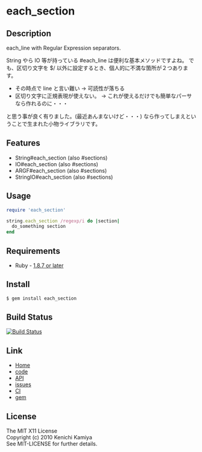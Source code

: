 each_section
============

Description
-----------

each_line with Regular Expression separators.

String やら IO 等が持っている #each_line は便利な基本メソッドですよね。
でも、区切り文字を $/ 以外に設定するとき、個人的に不満な箇所が２つあります。
* その時点で line と言い難い
  -> 可読性が落ちる
* 区切り文字に正規表現が使えない。
  -> これが使えるだけでも簡単なパーサなら作れるのに・・・

と思う事が良く有りました。(最近あんまないけど・・・)
なら作ってしまえということで生まれた小物ライブラリです。

Features
--------

* String#each_section (also #sections)
* IO#each_section (also #sections)
* ARGF#each_section (also #sections)
* StringIO#each_section (also #sections)

Usage
-----

```ruby
require 'each_section'

string.each_section /regexp/i do |section|
  do_something section
end
```

Requirements
-------------

* Ruby - [1.8.7 or later](http://travis-ci.org/#!/kachick/each_section)

Install
-------

```bash
$ gem install each_section
```

Build Status
-------------

[![Build Status](https://secure.travis-ci.org/kachick/each_section.png)](http://travis-ci.org/kachick/each_section)

Link
----

* [Home](http://kachick.github.com/each_section)
* [code](https://github.com/kachick/each_section)
* [API](http://kachick.github.com/each_section/yard/frames.html)
* [issues](https://github.com/kachick/each_section/issues)
* [CI](http://travis-ci.org/#!/kachick/each_section)
* [gem](https://rubygems.org/gems/each_section)

License
--------

The MIT X11 License  
Copyright (c) 2010 Kenichi Kamiya  
See MIT-LICENSE for further details.

